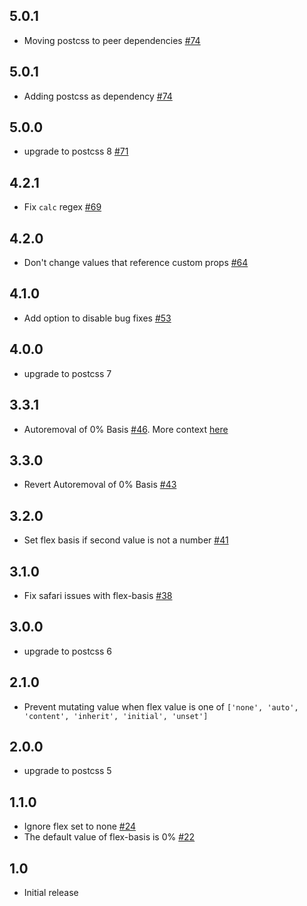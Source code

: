 ## 5.0.1
* Moving postcss to peer dependencies [#74](https://github.com/luisrudge/postcss-flexbugs-fixes/pull/74)

## 5.0.1
* Adding postcss as dependency [#74](https://github.com/luisrudge/postcss-flexbugs-fixes/pull/74)

## 5.0.0
* upgrade to postcss 8 [#71](https://github.com/luisrudge/postcss-flexbugs-fixes/pull/71)

## 4.2.1
* Fix `calc` regex [#69](https://github.com/luisrudge/postcss-flexbugs-fixes/pull/69)

## 4.2.0
* Don't change values that reference custom props [#64](https://github.com/luisrudge/postcss-flexbugs-fixes/pull/64)

## 4.1.0
* Add option to disable bug fixes [#53](https://github.com/luisrudge/postcss-flexbugs-fixes/pull/53)

## 4.0.0
* upgrade to postcss 7

## 3.3.1
* Autoremoval of 0% Basis [#46](https://github.com/luisrudge/postcss-flexbugs-fixes/pull/46). More context [here](https://github.com/luisrudge/postcss-flexbugs-fixes/issues/45#issuecomment-385070879)

## 3.3.0
* Revert Autoremoval of 0% Basis [#43](https://github.com/luisrudge/postcss-flexbugs-fixes/pull/43)

## 3.2.0
* Set flex basis if second value is not a number [#41](https://github.com/luisrudge/postcss-flexbugs-fixes/pull/41)

## 3.1.0
* Fix safari issues with flex-basis [#38](https://github.com/luisrudge/postcss-flexbugs-fixes/pull/38)

## 3.0.0
* upgrade to postcss 6

## 2.1.0
* Prevent mutating value when flex value is one of `['none', 'auto', 'content', 'inherit', 'initial', 'unset']`

## 2.0.0
* upgrade to postcss 5

## 1.1.0
* Ignore flex set to none [#24](https://github.com/luisrudge/postcss-flexbugs-fixes/pull/24)
* The default value of flex-basis is 0% [#22](https://github.com/luisrudge/postcss-flexbugs-fixes/pull/22)

## 1.0
* Initial release
